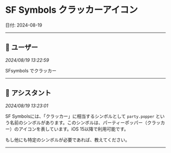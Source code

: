 # SF Symbols クラッカーアイコン

日付: 2024-08-19

---

## 👤 ユーザー
*2024/08/19 13:22:59*

SFsymbols でクラッカー

---

## 🤖 アシスタント
*2024/08/19 13:23:01*

SF Symbolsには、「クラッカー」に相当するシンボルとして `party.popper` という名前のシンボルがあります。このシンボルは、パーティーポッパー（クラッカー）のアイコンを表しています。iOS 15以降で利用可能です。

もし他にも特定のシンボルが必要であれば、教えてください。

---

